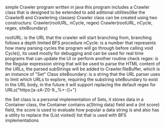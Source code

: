 simple Crawler program written in java
this program includes a Crawler class that is designed to be extended to add aditional utilities(like the CrawlerB and CrawlerImg classes)
Crawler class can be created using two constructurs:
  Crawler(rootURL, nCycle, regex)
  Crawler(rootURL, nCycle, regex, siteBoundary)

  rootURL: is the URL that the crawler will start branching from, branching follows a depth limited BFS procedure
  nCycle: is a number that represents how many parsing cycles the program will go through before calling void Cycle(), its used mostly for debugging and can be used for 
          real time programs that can update the UI or perform another routine check
  regex: is the Regular expression string that will be used to parse the HTML content of the URLs, the parsed subStrings will be added to Crawler.fileBuffer, which is an instance of "Set" Class
  siteBoundary: is a string that the URL parser uses to limit which URLs to explore, requiring the substring siteBoundary to exist in the URL body, in the future it will support replacing the default regex for URLs{"https:[a-zA-Z0-9._%+-/]+"}

  the Set class is a personal implementation of Sets, it stores data in a Container class, the Container contains a{String data} field and a {int score} field, the score is used to evaluate how popular a data string is and also has a utility
  to replace the {List<Container> visited} list that is used with BFS implementations
